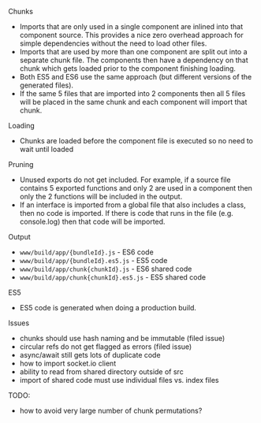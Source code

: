 
Chunks
- Imports that are only used in a single component are inlined into that component source.  This provides a nice zero overhead approach for simple dependencies without the need to load other files.
- Imports that are used by more than one component are split out into a separate chunk file.  The components then have a dependency on that chunk which gets loaded prior to the component finishing loading.
- Both ES5 and ES6 use the same approach (but different versions of the generated files).
- If the same 5 files that are imported into 2 components then all 5 files will be placed in the same chunk and each component will import that chunk.

Loading
- Chunks are loaded before the component file is executed so no need to wait until loaded

Pruning
- Unused exports do not get included.  For example, if a source file contains 5 exported functions and only 2 are used in a component then only the 2 functions will be included in the output.
- If an interface is imported from a global file that also includes a class, then no code is imported.  If there is code that runs in the file (e.g. console.log) then that code will be imported.

Output
- `www/build/app/{bundleId}.js` - ES6 code
- `www/build/app/{bundleId}.es5.js` - ES5 code
- `www/build/app/chunk{chunkId}.js` - ES6 shared code
- `www/build/app/chunk{chunkId}.es5.js` - ES5 shared code

ES5
- ES5 code is generated when doing a production build.

Issues
- chunks should use hash naming and be immutable (filed issue)
- circular refs do not get flagged as errors (filed issue)
- async/await still gets lots of duplicate code
- how to import socket.io client
- ability to read from shared directory outside of src
- import of shared code must use individual files vs. index files

TODO:
- how to avoid very large number of chunk permutations?
